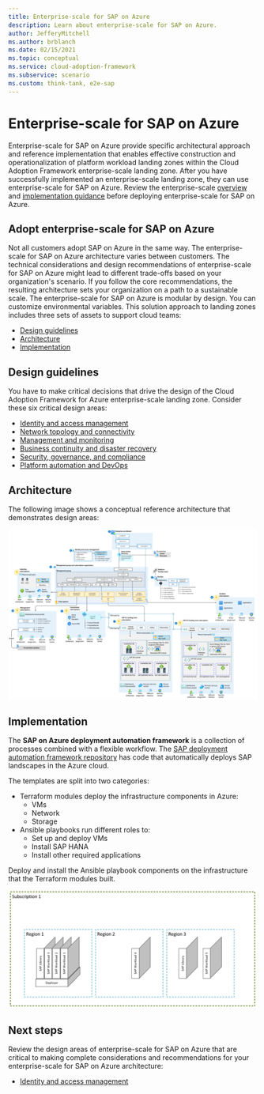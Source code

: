 ```yaml
---
title: Enterprise-scale for SAP on Azure
description: Learn about enterprise-scale for SAP on Azure.
author: JefferyMitchell
ms.author: brblanch
ms.date: 02/15/2021
ms.topic: conceptual
ms.service: cloud-adoption-framework
ms.subservice: scenario
ms.custom: think-tank, e2e-sap
---
```


# Enterprise-scale for SAP on Azure

Enterprise-scale for SAP on Azure provide specific architectural approach and reference implementation that enables effective construction and operationalization of platform workload landing zones within the Cloud Adoption Framework enterprise-scale landing zone. After you have successfully implemented an enterprise-scale landing zone, they can use enterprise-scale for SAP on Azure. Review the enterprise-scale [overview](../../ready/enterprise-scale/index.md) and [implementation guidance](../../ready/enterprise-scale/implementation.md) before deploying enterprise-scale for SAP on Azure.

## Adopt enterprise-scale for SAP on Azure

Not all customers adopt SAP on Azure in the same way. The enterprise-scale for SAP on Azure architecture varies between customers. The technical considerations and design recommendations of enterprise-scale for SAP on Azure might lead to different trade-offs based on your organization's scenario. If you follow the core recommendations, the resulting architecture sets your organization on a path to a sustainable scale. The enterprise-scale for SAP on Azure is modular by design. You can customize environmental variables. This solution approach to landing zones includes three sets of assets to support cloud teams:

- [Design guidelines](#design-guidelines)
- [Architecture](#architecture)
- [Implementation](#implementation)

## Design guidelines

You have to make critical decisions that drive the design of the Cloud Adoption Framework for Azure enterprise-scale landing zone. Consider these six critical design areas:

- [Identity and access management](./eslz-identity-and-access-management.md)
- [Network topology and connectivity](./eslz-network-topology-and-connectivity.md)
- [Management and monitoring](./eslz-management-and-monitoring.md)
- [Business continuity and disaster recovery](./eslz-business-continuity-and-disaster-recovery.md)
- [Security, governance,  and compliance](./eslz-security-governance-and-compliance.md)
- [Platform automation and DevOps](./eslz-platform-automation-and-devops.md)

## Architecture

The following image shows a conceptual reference architecture that demonstrates design areas:

![A diagram depicting the Enterprise-scale for SAP on Azure conceptual reference architecture.](./media/overview-architecture.png)

## Implementation

The **SAP on Azure deployment automation framework** is a collection of processes combined with a flexible workflow. The [SAP deployment automation framework repository](https://github.com/Azure/sap-hana) has code that automatically deploys SAP landscapes in the Azure cloud.

The templates are split into two categories:

- Terraform modules deploy the infrastructure components in Azure:
  - VMs
  - Network
  - Storage
- Ansible playbooks run different roles to:
  - Set up and deploy VMs
  - Install SAP HANA
  - Install other required applications

Deploy and install the Ansible playbook components on the infrastructure that the Terraform modules built.

![Diagram showing an overview of a SAP reference implementation.](./media/overview-automation.png)

## Next steps

Review the design areas of enterprise-scale for SAP on Azure that are critical to making complete considerations and recommendations for your enterprise-scale for SAP on Azure architecture:

- [Identity and access management](./eslz-identity-and-access-management.md)
